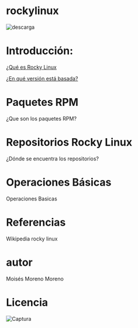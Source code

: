 # rockylinux

![descarga](https://user-images.githubusercontent.com/114906901/217318810-9d32c1dc-e334-4cbc-aea7-f0f156b57c56.png)

# Introducción:

[¿Qué es Rocky Linux](https://github.com/darkrayo97/rockylinux/blob/6d5755d035ff1001ee599250a2a08a177d01d93d/introduccion.md)

[¿En qué versión está basada?](https://github.com/darkrayo97/rockylinux/blob/962a7b17ea6a1b68959c264751cebab00c840c18/version.md)

# Paquetes RPM
¿Que son los paquetes RPM?
# Repositorios Rocky Linux

¿Dónde se encuentra los repositorios?

# Operaciones Básicas

Operaciones Basicas

# Referencias

Wikipedia
rocky linux

# autor
Moisés Moreno Moreno

# Licencia
![Captura](https://user-images.githubusercontent.com/114906901/217319944-911b781d-f207-4564-9fda-4d05ec1613e9.PNG)
